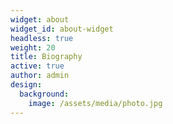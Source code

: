 ```yaml
---
widget: about
widget_id: about-widget
headless: true
weight: 20
title: Biography
active: true
author: admin
design:
  background:
    image: /assets/media/photo.jpg
---
```


